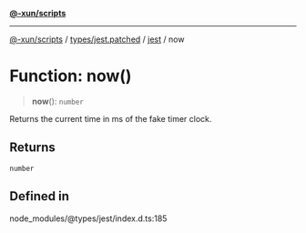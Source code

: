 [**@-xun/scripts**](../../../../../README.md)

***

[@-xun/scripts](../../../../../README.md) / [types/jest.patched](../../../README.md) / [jest](../README.md) / now

# Function: now()

> **now**(): `number`

Returns the current time in ms of the fake timer clock.

## Returns

`number`

## Defined in

node\_modules/@types/jest/index.d.ts:185
